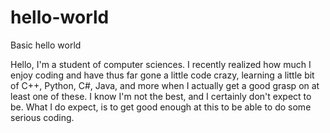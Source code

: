 # hello-world
Basic hello world

Hello, I'm a student of computer sciences. I recently realized how much I enjoy coding and have thus far gone a little code crazy, learning a little bit of C++, Python, C#, Java, and more when I actually get a good grasp on at least one of these. I know I'm not the best, and I certainly don't expect to be. What I do expect, is to get good enough at this to be able to do some serious coding.
